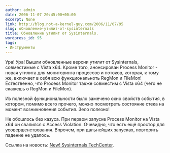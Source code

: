 ```yaml
---
author: admin
date: 2006-11-07 20:45:00+00:00
excerpt: None
link: http://blog.not-a-kernel-guy.com/2006/11/07/95
slug: обновление-утилит-от-sysinternals
title: Обновление утилит от Sysinternals.
wordpress_id: 95
tags:
- Инструменты
---
```


Ура! Ура! Вышли обновленные версии утилит от Sysinternals, совместимые с Vista x64. Кроме того, анонсирован Process Monitor - новая утилита для мониторинга процессов и потоков, которая, к тому же, включает в себя всю функциональноть RegMon и FileMon! Естественно, что Process Monitor также совместим с Vista x64 (чего не скажешь о RegMon и FileMon). 

Из полезной функциональности было замечено окно свойств события, в котором, помимо всего прочего, можно посмотреть состояние стека на момент возникновения события. Зело полезно!

Не обошлось без казуса. При первом запуске Process Monitor на Vista x64 он свалился с Access Violation. Очевидно, что есть ещё простор для усовершенствования. Впрочем, при дальнейших запусках, повторить падение не удалось.

Ссылка на новость: [New! Sysinternals TechCenter](http://blogs.technet.com/sysinternals/archive/2006/11/06/new-sysinternals-techcenter.aspx).
